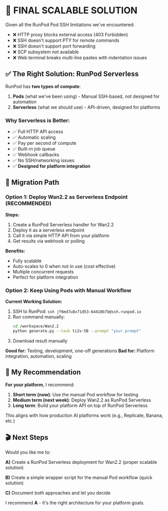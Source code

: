 # 🎯 FINAL SCALABLE SOLUTION

Given all the RunPod Pod SSH limitations we've encountered:
- ❌ HTTP proxy blocks external access (403 Forbidden)
- ❌ SSH doesn't support PTY for remote commands
- ❌ SSH doesn't support port forwarding
- ❌ SCP subsystem not available
- ❌ Web terminal breaks multi-line pastes with indentation issues

## ✅ The Right Solution: RunPod Serverless

RunPod has **two types of compute**:
1. **Pods** (what we've been using) - Manual SSH-based, not designed for automation
2. **Serverless** (what we should use) - API-driven, designed for platforms

### Why Serverless is Better:
- ✅ Full HTTP API access
- ✅ Automatic scaling
- ✅ Pay per second of compute
- ✅ Built-in job queue
- ✅ Webhook callbacks
- ✅ No SSH/networking issues
- ✅ **Designed for platform integration**

## 🚀 Migration Path

### Option 1: Deploy Wan2.2 as Serverless Endpoint (RECOMMENDED)

**Steps:**
1. Create a RunPod Serverless handler for Wan2.2
2. Deploy it as a serverless endpoint
3. Call it via simple HTTP API from your platform
4. Get results via webhook or polling

**Benefits:**
- Fully scalable
- Auto-scales to 0 when not in use (cost effective)
- Multiple concurrent requests
- Perfect for platform integration

### Option 2: Keep Using Pods with Manual Workflow

**Current Working Solution:**
1. SSH to RunPod: `ssh jf6md7u8x71d53-64410b7b@ssh.runpod.io`
2. Run command manually:
   ```bash
   cd /workspace/Wan2.2
   python generate.py --task ti2v-5B --prompt "your prompt"
   ```
3. Download result manually

**Good for:** Testing, development, one-off generations
**Bad for:** Platform integration, automation, scaling

## 📝 My Recommendation

**For your platform**, I recommend:

1. **Short term (now)**: Use the manual Pod workflow for testing
2. **Medium term (next week)**: Deploy Wan2.2 as RunPod Serverless
3. **Long term**: Build your platform API on top of RunPod Serverless

This aligns with how production AI platforms work (e.g., Replicate, Banana, etc.)

## 🎬 Next Steps

Would you like me to:

**A)** Create a RunPod Serverless deployment for Wan2.2 (proper scalable solution)

**B)** Create a simple wrapper script for the manual Pod workflow (quick solution)

**C)** Document both approaches and let you decide

I recommend **A** - it's the right architecture for your platform goals.
